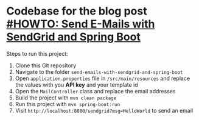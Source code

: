 # Codebase for the blog post [#HOWTO:  Send E-Mails with SendGrid and Spring Boot](https://rieckpil.de/howto-send-e-mails-with-sendgrid-and-spring-boot/)

Steps to run this project:

1. Clone this Git repository
2. Navigate to the folder `send-emails-with-sendgrid-and-spring-boot`
3. Open `application.properties` file in `/src/main/resources` and replace the values with you **API key** and your template id
4. Open the `MailController` class and replace the email addresses
5. Build the project with `mvn clean package`
6. Run this project with `mvn spring-boot:run` 
7. Visit `http://localhost:8080/sendgrid?msg=HelloWorld` to send an email
